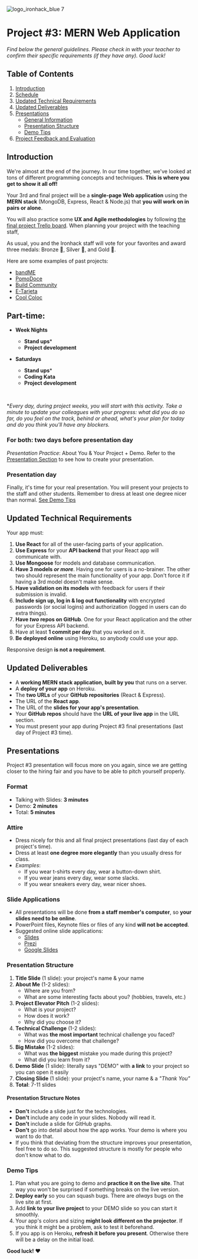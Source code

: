 ![logo_ironhack_blue 7](https://user-images.githubusercontent.com/23629340/40541063-a07a0a8a-601a-11e8-91b5-2f13e4e6b441.png)

# Project #3: MERN Web Application

*Find below the general guidelines. Please check in with your teacher to confirm their specific requirements (if they have any). Good luck!*

## Table of Contents

1. [Introduction](#introduction)
2. [Schedule](#schedule)
3. [Updated Technical Requirements](#updated-technical-requirements)
4. [Updated Deliverables](#updated-deliverables)
5. [Presentations](#presentations)
   - [General Information](#presentations)
   - [Presentation Structure](#presentation-structure)
   - [Demo Tips](#demo-tips)
6. [Project Feedback and Evaluation](#project-feedback-and-evaluation)


## Introduction

We're almost at the end of the journey. In our time together, we've looked at tons of different programming concepts and techniques. **This is where you get to show it all off!**

Your 3rd and final project will be a **single-page Web application** using the **MERN stack** (MongoDB, Express, React & Node.js) that **you will work on in pairs or alone**.

You will also practice some **UX and Agile methodologies** by following [the final project Trello board](https://trello.com/b/vnXgh1Y8/trello-template-final-project). When planning your project with the teaching staff, 

As usual, you and the Ironhack staff will vote for your favorites and award three medals: Bronze 🥉, Silver 🥈, and Gold 🥇.

<!-- **Medalists get to present in the Hackshow**, our public event for showcasing students. -->

Here are some examples of past projects:

- [bandME](https://bandme-pro.herokuapp.com/)
- [PomoDoce](https://pomodoce.herokuapp.com/)
- [Build Community](https://buildcommunity.herokuapp.com/)
- [E-Tarjeta](http://etarjeta.matthewkeil.com/)
- [Cool Coloc](https://cool-coloc.herokuapp.com/)

## Part-time:
- **Week Nights**
    - **Stand ups***
    - **Project development**

- **Saturdays**
    - **Stand ups***
    - **Coding Kata**
    - **Project development**
<br>

**Every day, during project weeks, you will start with this activity. Take a minute to update your colleagues with your progress: what did you do so far, do you feel on the track, behind or ahead, what's your plan for today and do you think you'll have any blockers.*


### For both: two days before presentation day ###

_Presentation Practice_: About You & Your Project + Demo. Refer to the [Presentation Section](#presentations) to see how to create your presentation. <br>
   
   
### Presentation day ###
Finally, it's time for your real presentation. You will present your projects to the staff and other students. Remember to dress at least one degree nicer than normal. 
[See Demo Tips](#demo-tips)

<!-- ### Monday - April 15th
- Concept Test
- Database Schema Planning -->

<!-- ### Wednesday - April 17th
- Building Reference App - part I
### Monday - April 22th
- Stand ups
- _Lesson_: Deploying Your React App
### Wednesday - April 24th
- Stand ups
### Saturday - April 27th
- Stand ups
- Kata
### Monday - April 29th
- Stand ups
### Wednesday - May 1st
- Stand ups
### Saturday - May 4th
- Stand ups
- Kata
### Monday - May 6th
- Stand ups
- Presentation practice
### Wednesday - May 8th
- Stand ups
- Presentation practice
### Saturday - May 11th
- Final Project Presentations
- Graduation 🚀🚀🚀 -->


## Updated Technical Requirements

Your app must:

1. **Use React** for all of the user-facing parts of your application.
2. **Use Express** for your **API backend** that your React app will communicate with.
3. **Use Mongoose** for models and database communication.
4. **Have 3 models _or more_**.
   Having one for users is a no-brainer.
   The other two should represent the main functionality of your app.
   Don't force it if having a 3rd model doesn't make sense.
5. **Have validation on its models** with feedback for users if their submission is invalid.
6. **Include sign up, log in & log out functionality** with encrypted passwords (or social logins) and authorization (logged in users can do extra things).
7. **Have _two_ repos on GitHub**. One for your React application and the other for your Express API backend.
8. Have at least **1 commit per day** that you worked on it.
9. **Be deployed online** using Heroku, so anybody could use your app.

Responsive design **is not a requirement**. <br>

## Updated Deliverables

- A **working MERN stack application, built by you** that runs on a server.
- A **deploy of your app** on Heroku.
- The **two URLs** of your **GitHub repositories** (React & Express).
- The URL of the **React app**.
- The URL of the **slides for your app's presentation**.
- Your **GitHub repos** should have the **URL of your live app** in the URL section.
- You must present your app during Project #3 final presentations (last day of Project #3 time).

<!-- Wireframes **are not a deliverable**. <br>
User stories **are not a deliverable**. -->

## Presentations

Project #3 presentation will focus more on you again, since we are getting closer to the hiring fair and you have to be able to pitch yourself properly.

### Format

- Talking with Slides: **3 minutes**
- Demo: **2 minutes**
- Total: **5 minutes**

### Attire

- Dress nicely for this and all final project presentations (last day of each project's time).
- Dress at least **one degree more elegantly** than you usually dress for class.
- _Examples_:
  - If you wear t-shirts every day, wear a button-down shirt.
  - If you wear jeans every day, wear some slacks.
  - If you wear sneakers every day, wear nicer shoes.

### Slide Applications

- All presentations will be done **from a staff member's computer**, so **your slides need to be online**.
- PowerPoint files, Keynote files or files of any kind **will not be accepted**.
- Suggested online slide applications:
  - [Slides](https://slides.com/)
  - [Prezi](https://prezi.com/)
  - [Google Slides](https://www.google.com/slides/about/)

### Presentation Structure

1. **Title Slide** (1 slide): your project's name & your name
2. **About Me** (1-2 slides):
   - Where are you from?
   - What are some interesting facts about you? (hobbies, travels, etc.)
3. **Project Elevator Pitch** (1-2 slides):
   - What is your project?
   - How does it work?
   - Why did you choose it?
4. **Technical Challenge** (1-2 slides):
   - What was **the most important** technical challenge you faced?
   - How did you overcome that challenge?
5. **Big Mistake** (1-2 slides):
   - What was **the biggest** mistake you made during this project?
   - What did you learn from it?
6. **Demo Slide** (1 slide): literally says "DEMO"
   with **a link** to your project so you can open it easily
7. **Closing Slide** (1 slide): your project's name, your name & a _"Thank You"_
8. **Total**: 7-11 slides

#### Presentation Structure Notes

- **Don't** include a slide just for the technologies.
- **Don't** include any code in your slides. Nobody will read it.
- **Don't** include a slide for GitHub graphs.
- **Don't** go into detail about how the app works. Your demo is where you want to do that.
- If you think that deviating from the structure improves your presentation, feel free to do so. This suggested structure is mostly for people who don't know what to do.

### Demo Tips

1. Plan what you are going to demo and **practice it on the live site**. That way you won't be surprised if something breaks on the live version.
2. **Deploy early** so you can squash bugs. There are _always_ bugs on the live site at first.
3. Add **link to your live project** to your DEMO slide so you can start it smoothly.
4. Your app's colors and sizing **might look different on the projector**. If you think it might be a problem, ask to test it beforehand.
5. If you app is on Heroku, **refresh it before you present**. Otherwise there will be a delay on the initial load.

**Good luck!** :heart: 

